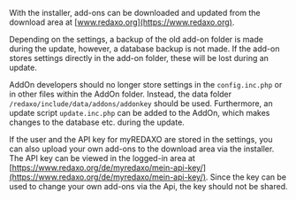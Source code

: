 With the installer, add-ons can be downloaded and updated from the download area at [www.redaxo.org](https://www.redaxo.org).

Depending on the settings, a backup of the old add-on folder is made during the update, however, a database backup is not made. If the add-on stores settings directly in the add-on folder, these will be lost during an update.

AddOn developers should no longer store settings in the `config.inc.php` or in other files within the AddOn folder. Instead, the data folder `/redaxo/include/data/addons/addonkey` should be used.
Furthermore, an update script `update.inc.php` can be added to the AddOn, which makes changes to the database etc. during the update.

If the user and the API key for myREDAXO are stored in the settings, you can also upload your own add-ons to the download area via the installer. The API key can be viewed in the logged-in area at [https://www.redaxo.org/de/myredaxo/mein-api-key/](https://www.redaxo.org/de/myredaxo/mein-api-key/). Since the key can be used to change your own add-ons via the Api, the key should not be shared.
